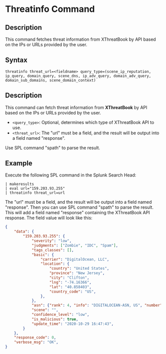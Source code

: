 # Threatinfo Command

## Description

This command fetches threat information from XThreatBook by API based on the IPs or URLs provided by the user.

## Syntax

```spl
threatinfo threat_url=<fieldname> query_type=(scene_ip_reputation, ip_query, domain_query, scene_dns, ip_adv_query, domain_adv_query, domain_sub_domains, scene_domain_context)
```

## Description

This command can fetch threat information from **XThreatBook** by API based on the IPs or URLs provided by the user.

- `<query_type>`: Optional, determines which type of XThreatBook API to use.
- `<threat_url>`: The "url" must be a field, and the result will be output into a field named "response".

Use SPL command "spath" to parse the result.

## Example

Execute the following SPL command in the Splunk Search Head:

```spl
| makeresults
| eval url="159.203.93.255"
| threatinfo threat_url=url 
```

The "url" must be a field, and the result will be output into a field named "response". Then you can use SPL command "spath" to parse the result. This will add a field named "response" containing the XThreatBook API response. The field value will look like this:

```json
{
    "data": {
        "159.203.93.255": {
            "severity": "low",
            "judgments": ["Zombie", "IDC", "Spam"],
            "tags_classes": [],
            "basic": {
                "carrier": "DigitalOcean, LLC",
                "location": {
                    "country": "United States",
                    "province": "New Jersey",
                    "city": "Clifton",
                    "lng": "-74.16366",
                    "lat": "40.858403",
                    "country_code": "US",
                },
            },
            "asn": {"rank": 4, "info": "DIGITALOCEAN-ASN, US", "number": 14061},
            "scene": "",
            "confidence_level": "low",
            "is_malicious": true,
            "update_time": "2020-10-29 16:47:43",
        }
    },
    "response_code": 0,
    "verbose_msg": "OK",
}